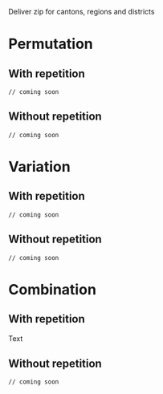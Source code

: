 Deliver zip for cantons, regions and districts

# Permutation

## With repetition
`// coming soon`

## Without repetition
`// coming soon`

# Variation

## With repetition
`// coming soon`

## Without repetition
`// coming soon`

# Combination

## With repetition
Text

## Without repetition
`// coming soon`